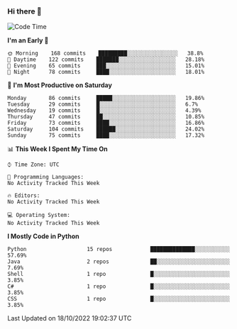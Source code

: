 ### Hi there 👋

<!--START_SECTION:waka-->
![Code Time](http://img.shields.io/badge/Code%20Time-260%20hrs%2027%20mins-blue)

**I'm an Early 🐤** 

```text
🌞 Morning    168 commits    █████████░░░░░░░░░░░░░░░░   38.8% 
🌆 Daytime    122 commits    ███████░░░░░░░░░░░░░░░░░░   28.18% 
🌃 Evening    65 commits     ███░░░░░░░░░░░░░░░░░░░░░░   15.01% 
🌙 Night      78 commits     ████░░░░░░░░░░░░░░░░░░░░░   18.01%

```
📅 **I'm Most Productive on Saturday** 

```text
Monday       86 commits     █████░░░░░░░░░░░░░░░░░░░░   19.86% 
Tuesday      29 commits     █░░░░░░░░░░░░░░░░░░░░░░░░   6.7% 
Wednesday    19 commits     █░░░░░░░░░░░░░░░░░░░░░░░░   4.39% 
Thursday     47 commits     ██░░░░░░░░░░░░░░░░░░░░░░░   10.85% 
Friday       73 commits     ████░░░░░░░░░░░░░░░░░░░░░   16.86% 
Saturday     104 commits    ██████░░░░░░░░░░░░░░░░░░░   24.02% 
Sunday       75 commits     ████░░░░░░░░░░░░░░░░░░░░░   17.32%

```


📊 **This Week I Spent My Time On** 

```text
⌚︎ Time Zone: UTC

💬 Programming Languages: 
No Activity Tracked This Week

🔥 Editors: 
No Activity Tracked This Week

💻 Operating System: 
No Activity Tracked This Week

```

**I Mostly Code in Python** 

```text
Python                   15 repos            ██████████████░░░░░░░░░░░   57.69% 
Java                     2 repos             ██░░░░░░░░░░░░░░░░░░░░░░░   7.69% 
Shell                    1 repo              █░░░░░░░░░░░░░░░░░░░░░░░░   3.85% 
C#                       1 repo              █░░░░░░░░░░░░░░░░░░░░░░░░   3.85% 
CSS                      1 repo              █░░░░░░░░░░░░░░░░░░░░░░░░   3.85%

```



 Last Updated on 18/10/2022 19:02:37 UTC
<!--END_SECTION:waka-->

<!--
**e1630m/e1630m** is a ✨ _special_ ✨ repository because its `README.md` (this file) appears on your GitHub profile.

Here are some ideas to get you started:

- 🔭 I’m currently working on ...
- 🌱 I’m currently learning ...
- 👯 I’m looking to collaborate on ...
- 🤔 I’m looking for help with ...
- 💬 Ask me about ...
- 📫 How to reach me: ...
- 😄 Pronouns: ...
- ⚡ Fun fact: ...
-->
